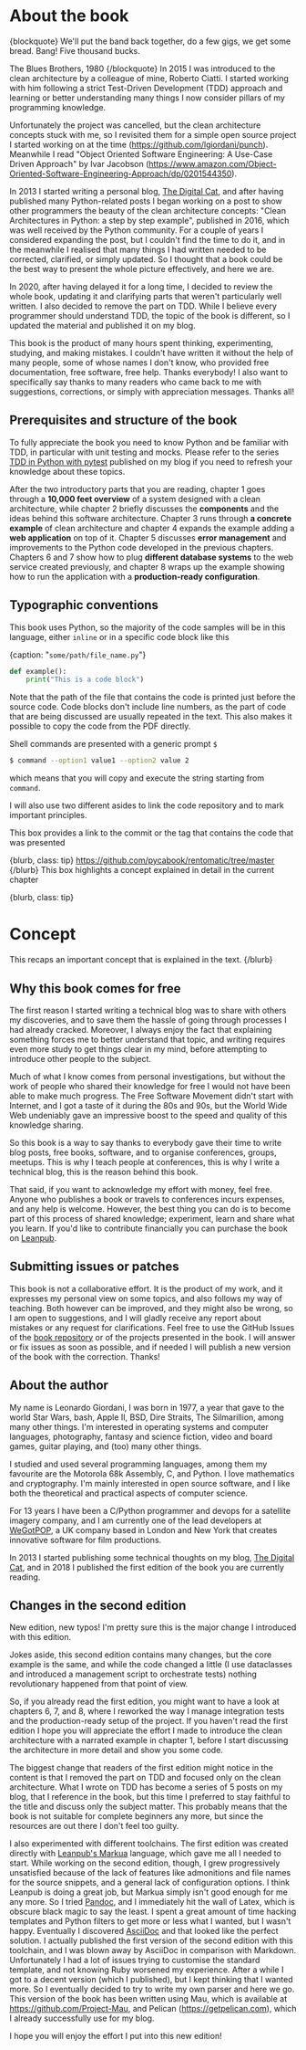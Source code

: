 # About the book

{blockquote}
We'll put the band back together, do a few gigs, we get some bread. Bang! Five thousand bucks.

The Blues Brothers, 1980
{/blockquote}
In 2015 I was introduced to the clean architecture by a colleague of mine, Roberto Ciatti. I started working with him following a strict Test-Driven Development (TDD) approach and learning or better understanding many things I now consider pillars of my programming knowledge.

Unfortunately the project was cancelled, but the clean architecture concepts stuck with me, so I revisited them for a simple open source project I started working on at the time (<https://github.com/lgiordani/punch>). Meanwhile I read "Object Oriented Software Engineering: A Use-Case Driven Approach" by Ivar Jacobson (<https://www.amazon.com/Object-Oriented-Software-Engineering-Approach/dp/0201544350>).

In 2013 I started writing a personal blog, [The Digital Cat](https://www.thedigitalcatonline.com/), and after having published many Python-related posts I began working on a post to show other programmers the beauty of the clean architecture concepts: "Clean Architectures in Python: a step by step example", published in 2016, which was well received by the Python community. For a couple of years I considered expanding the post, but I couldn't find the time to do it, and in the meanwhile I realised that many things I had written needed to be corrected, clarified, or simply updated. So I thought that a book could be the best way to present the whole picture effectively, and here we are.

In 2020, after having delayed it for a long time, I decided to review the whole book, updating it and clarifying parts that weren't particularly well written. I also decided to remove the part on TDD. While I believe every programmer should understand TDD, the topic of the book is different, so I updated the material and published it on my blog.

This book is the product of many hours spent thinking, experimenting, studying, and making mistakes. I couldn't have written it without the help of many people, some of whose names I don't know, who provided free documentation, free software, free help. Thanks everybody! I also want to specifically say thanks to many readers who came back to me with suggestions, corrections, or simply with appreciation messages. Thanks all!

## Prerequisites and structure of the book

To fully appreciate the book you need to know Python and be familiar with TDD, in particular with unit testing and mocks. Please refer to the series [TDD in Python with pytest](https://www.thedigitalcatonline.com/blog/2020/09/10/tdd-in-python-with-pytest-part-1/) published on my blog if you need to refresh your knowledge about these topics.

After the two introductory parts that you are reading, chapter 1 goes through a **10,000 feet overview** of a system designed with a  clean architecture, while chapter 2 briefly discusses the **components** and the ideas behind this software architecture. Chapter 3 runs through **a concrete example** of clean architecture and chapter 4 expands the example adding a **web application** on top of it. Chapter 5 discusses **error management** and improvements to the Python code developed in the previous chapters. Chapters 6 and 7 show how to plug **different database systems** to the web service created previously, and chapter 8 wraps up the example showing how to run the application with a **production-ready configuration**.

## Typographic conventions

This book uses Python, so the majority of the code samples will be in this language, either `inline` or in a specific code block like this

{caption: "`some/path/file_name.py`"}
``` python
def example():
    print("This is a code block")
```
Note that the path of the file that contains the code is printed just before the source code. Code blocks don't include line numbers, as the part of code that are being discussed are usually repeated in the text. This also makes it possible to copy the code from the PDF directly.

Shell commands are presented with a generic prompt `$`

``` bash
$ command --option1 value1 --option2 value 2
```
which means that you will copy and execute the string starting from `command`.

I will also use two different asides to link the code repository and to mark important principles.

This box provides a link to the commit or the tag that contains the code that was presented

{blurb, class: tip}
<https://github.com/pycabook/rentomatic/tree/master>
{/blurb}
This box highlights a concept explained in detail in the current chapter

{blurb, class: tip}
# Concept
This recaps an important concept that is explained in the text.
{/blurb}
## Why this book comes for free

The first reason I started writing a technical blog was to share with others my discoveries, and to save them the hassle of going through processes I had already cracked. Moreover, I always enjoy the fact that explaining something forces me to better understand that topic, and writing requires even more study to get things clear in my mind, before attempting to introduce other people to the subject.

Much of what I know comes from personal investigations, but without the work of people who shared their knowledge for free I would not have been able to make much progress. The Free Software Movement didn't start with Internet, and I got a taste of it during the 80s and 90s, but the World Wide Web undeniably gave an impressive boost to the speed and quality of this knowledge sharing.

So this book is a way to say thanks to everybody gave their time to write blog posts, free books, software, and to organise conferences, groups, meetups. This is why I teach people at conferences, this is why I write a technical blog, this is the reason behind this book.

That said, if you want to acknowledge my effort with money, feel free. Anyone who publishes a book or travels to conferences incurs expenses, and any help is welcome. However, the best thing you can do is to become part of this process of shared knowledge; experiment, learn and share what you learn. If you'd like to contribute financially you can purchase the book on [Leanpub](https://leanpub.com/clean-architectures-in-python).

## Submitting issues or patches

This book is not a collaborative effort. It is the product of my work, and it expresses my personal view on some topics, and also follows my way of teaching. Both however can be improved, and they might also be wrong, so I am open to suggestions, and I will gladly receive any report about mistakes or any request for clarifications. Feel free to use the GitHub Issues of the [book repository](https://github.com/pycabook/pycabook/issues) or of the projects presented in the book. I will answer or fix issues as soon as possible, and if needed I will publish a new version of the book with the correction. Thanks!

## About the author

My name is Leonardo Giordani, I was born in 1977, a year that gave to the world Star Wars, bash, Apple II, BSD, Dire Straits, The Silmarillion, among many other things. I'm interested in operating systems and computer languages, photography, fantasy and science fiction, video and board games, guitar playing, and (too) many other things.

I studied and used several programming languages, among them my favourite are the Motorola 68k Assembly, C, and Python. I love mathematics and cryptography. I'm mainly interested in open source software, and I like both the theoretical and practical aspects of computer science.

For 13 years I have been a C/Python programmer and devops for a satellite imagery company, and I am currently one of the lead developers at [WeGotPOP](https://www.wegotpop.com), a UK company based in London and New York that creates innovative software for film productions.

In 2013 I started publishing some technical thoughts on my blog, [The Digital Cat](https://www.thedigitalcatonline.com), and in 2018 I published the first edition of the book you are currently reading.

## Changes in the second edition

New edition, new typos! I'm pretty sure this is the major change I introduced with this edition.

Jokes aside, this second edition contains many changes, but the core example is the same, and while the code changed a little (I use dataclasses and introduced a management script to orchestrate tests) nothing revolutionary happened from that point of view.

So, if you already read the first edition, you might want to have a look at chapters 6, 7, and 8, where I reworked the way I manage integration tests and the production-ready setup of the project. If you haven't read the first edition I hope you will appreciate the effort I made to introduce the clean architecture with a narrated example in chapter 1, before I start discussing the architecture in more detail and show you some code.

The biggest change that readers of the first edition might notice in the content is that I removed the part on TDD and focused only on the clean architecture. What I wrote on TDD has become a series of 5 posts on my blog, that I reference in the book, but this time I preferred to stay faithful to the title and discuss only the subject matter. This probably means that the book is not suitable for complete beginners any more, but since the resources are out there I don't feel too guilty.

I also experimented with different toolchains. The first edition was created directly with [Leanpub's Markua](https://leanpub.com/markua/read) language, which gave me all I needed to start. While working on the second edition, though, I grew progressively unsatisfied because of the lack of features like admonitions and file names for the source snippets, and a general lack of configuration options. I think Leanpub is doing a great job, but Markua simply isn't good enough for me any more. So I tried [Pandoc](https://pandoc.org/), and I immediately hit the wall of Latex, which is obscure black magic to say the least. I spent a great amount of time hacking templates and Python filters to get more or less what I wanted, but I wasn't happy. Eventually I discovered [AsciiDoc](https://asciidoc.org/) and that looked like the perfect solution. I actually published the first version of the second edition with this toolchain, and I was blown away by AsciiDoc in comparison with Markdown. Unfortunately I had a lot of issues trying to customise the standard template, and not knowing Ruby worsened my experience. After a while I got to a decent version (which I published), but I kept thinking that I wanted more. So I eventually decided to try to write my own parser and here we go. This version of the book has been written using Mau, which is available at <https://github.com/Project-Mau>, and Pelican (<https://getpelican.com>), which I already successfully use for my blog.

I hope you will enjoy the effort I put into this new edition!

